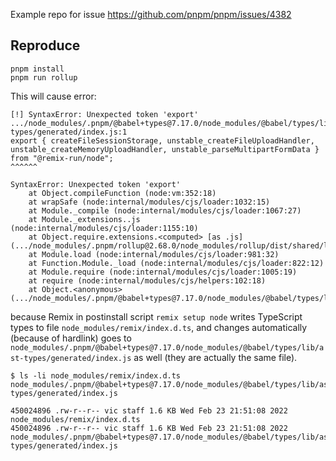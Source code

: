 Example repo for issue https://github.com/pnpm/pnpm/issues/4382

## Reproduce

```
pnpm install
pnpm run rollup
```

This will cause error:

```
[!] SyntaxError: Unexpected token 'export'
.../node_modules/.pnpm/@babel+types@7.17.0/node_modules/@babel/types/lib/ast-types/generated/index.js:1
export { createFileSessionStorage, unstable_createFileUploadHandler, unstable_createMemoryUploadHandler, unstable_parseMultipartFormData } from "@remix-run/node";
^^^^^^

SyntaxError: Unexpected token 'export'
    at Object.compileFunction (node:vm:352:18)
    at wrapSafe (node:internal/modules/cjs/loader:1032:15)
    at Module._compile (node:internal/modules/cjs/loader:1067:27)
    at Module._extensions..js (node:internal/modules/cjs/loader:1155:10)
    at Object.require.extensions.<computed> [as .js] (.../node_modules/.pnpm/rollup@2.68.0/node_modules/rollup/dist/shared/loadConfigFile.js:621:13)
    at Module.load (node:internal/modules/cjs/loader:981:32)
    at Function.Module._load (node:internal/modules/cjs/loader:822:12)
    at Module.require (node:internal/modules/cjs/loader:1005:19)
    at require (node:internal/modules/cjs/helpers:102:18)
    at Object.<anonymous> (.../node_modules/.pnpm/@babel+types@7.17.0/node_modules/@babel/types/lib/index.js:629:19)
```

because Remix in postinstall script `remix setup node` writes TypeScript types to file `node_modules/remix/index.d.ts`, and changes automatically (because of hardlink) goes to `node_modules/.pnpm/@babel+types@7.17.0/node_modules/@babel/types/lib/ast-types/generated/index.js` as well (they are actually the same file).

```
$ ls -li node_modules/remix/index.d.ts node_modules/.pnpm/@babel+types@7.17.0/node_modules/@babel/types/lib/ast-types/generated/index.js

450024896 .rw-r--r-- vic staff 1.6 KB Wed Feb 23 21:51:08 2022 node_modules/remix/index.d.ts
450024896 .rw-r--r-- vic staff 1.6 KB Wed Feb 23 21:51:08 2022 node_modules/.pnpm/@babel+types@7.17.0/node_modules/@babel/types/lib/ast-types/generated/index.js
```
